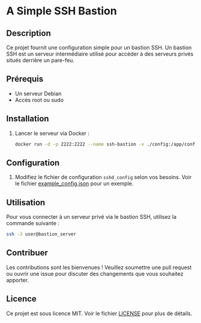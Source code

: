 # A Simple SSH Bastion

## Description
Ce projet fournit une configuration simple pour un bastion SSH. Un bastion SSH est un serveur intermédiaire utilisé pour accéder à des serveurs privés situés derrière un pare-feu.

## Prérequis
- Un serveur Debian
- Accès root ou sudo

## Installation
1. Lancer le serveur via Docker :
    ```bash
    docker run -d -p 2222:2222 --name ssh-bastion -v ./config:/app/config -v ./server_connection_keys:/app/server_connection_keys -v ./user_keys:/app/user_keys -v ./logs:/app/logs monsieurplacard/a-simple-ssh-bastion
    ```

## Configuration
1. Modifiez le fichier de configuration `sshd_config` selon vos besoins. Voir le fichier [example_config.json](example_config.json) pour un exemple.

## Utilisation
Pour vous connecter à un serveur privé via le bastion SSH, utilisez la commande suivante :
```bash
ssh -J user@bastion_server
```

## Contribuer
Les contributions sont les bienvenues ! Veuillez soumettre une pull request ou ouvrir une issue pour discuter des changements que vous souhaitez apporter.

## Licence
Ce projet est sous licence MIT. Voir le fichier [LICENSE](LICENSE) pour plus de détails.
